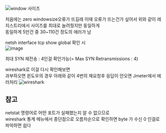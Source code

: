 
![window 사이즈](https://github.com/user-attachments/assets/a577caef-5173-4241-8d42-01c47149918b)

처음에는 zero windowsize오류가 뜨길래 이때 오류가 뜨는건가 싶어서 위와 같이 레지스트리에서 사이즈를 최대로 늘려줬지만 동일하게   
동일하게 5만건 중 30~110건 정도의 에러가 남

netsh interface tcp show global 확인 시   
![image](https://github.com/user-attachments/assets/4c06128f-b302-4209-aa41-ac91cd36274a)

최대 SYN 재전송 : 4인걸 확인가능(= Max SYN Retransmissions : 4) 

wireshark로 이걸 다시 확인해보면   
과부하오면 윈도우의 경우 아래와 같이 4번의 재요청후 응답이 안오면 Jmeter에서 에러처리 
![wireshark](https://github.com/user-attachments/assets/b682aacc-4a80-4299-a62c-c0247a503095)




## 참고 

netstat 명령어로 어떤 포트가 실패했는지 알 수 없으므로  
wireshark 통계 메뉴에서 종단점으로 오름차순으로 확인하면 byte 가 수신 0 인걸로 파악하면 쉽다
